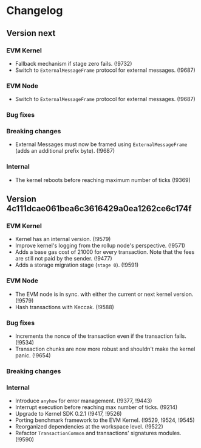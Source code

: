 # Changelog

## Version next

### EVM Kernel

- Fallback mechanism if stage zero fails. (!9732)
- Switch to `ExternalMessageFrame` protocol for external messages. (!9687)

### EVM Node

- Switch to `ExternalMessageFrame` protocol for external messages. (!9687)

### Bug fixes

### Breaking changes

- External Messages must now be framed using `ExternalMessageFrame` (adds an additional prefix byte). (!9687)

### Internal
- The kernel reboots before reaching maximum number of ticks (!9369)

## Version 4c111dcae061bea6c3616429a0ea1262ce6c174f

### EVM Kernel

- Kernel has an internal version. (!9579)
- Improve kernel's logging from the rollup node's perspective. (!9571)
- Adds a base gas cost of 21000 for every transaction. Note that the fees are
  still not paid by the sender. (!9477)
- Adds a storage migration stage (`stage 0`). (!9591)

### EVM Node

- The EVM node is in sync. with either the current or next kernel version. (!9579)
- Hash transactions with Keccak. (!9588)

### Bug fixes

- Increments the nonce of the transaction even if the transaction fails. (!9534)
- Transaction chunks are now more robust and shouldn't make the kernel
  panic. (!9654)

### Breaking changes

### Internal

- Introduce `anyhow` for error management. (!9377, !9443)
- Interrupt execution before reaching max number of ticks. (!9214)
- Upgrade to Kernel SDK 0.2.1 (!9417, !9526)
- Porting benchmark framework to the EVM Kernel. (!9529, !9524, !9545)
- Reorganized dependencies at the workspace level. (!9522)
- Refactor `TransactionCommon` and transactions' signatures modules. (!9590)

